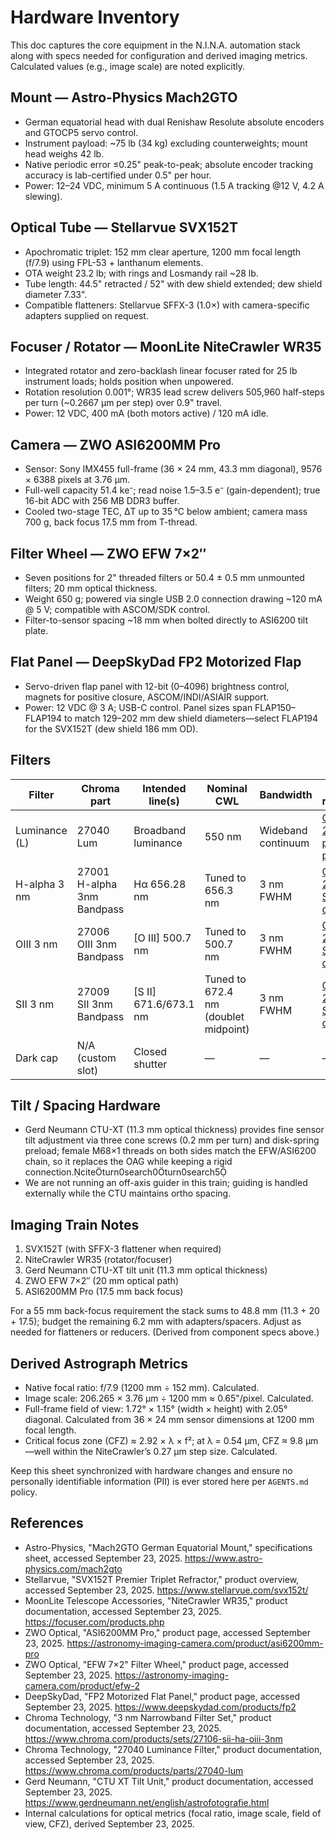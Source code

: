 # Hardware Inventory

This doc captures the core equipment in the N.I.N.A. automation stack along with specs needed for configuration and derived imaging metrics. Calculated values (e.g., image scale) are noted explicitly.

## Mount — Astro-Physics Mach2GTO
- German equatorial head with dual Renishaw Resolute absolute encoders and GTOCP5 servo control.
- Instrument payload: ~75 lb (34 kg) excluding counterweights; mount head weighs 42 lb.
- Native periodic error ≤0.25" peak-to-peak; absolute encoder tracking accuracy is lab-certified under 0.5" per hour.
- Power: 12–24 VDC, minimum 5 A continuous (1.5 A tracking @12 V, 4.2 A slewing).

## Optical Tube — Stellarvue SVX152T
- Apochromatic triplet: 152 mm clear aperture, 1200 mm focal length (f/7.9) using FPL-53 + lanthanum elements.
- OTA weight 23.2 lb; with rings and Losmandy rail ~28 lb.
- Tube length: 44.5" retracted / 52" with dew shield extended; dew shield diameter 7.33".
- Compatible flatteners: Stellarvue SFFX-3 (1.0×) with camera-specific adapters supplied on request.

## Focuser / Rotator — MoonLite NiteCrawler WR35
- Integrated rotator and zero-backlash linear focuser rated for 25 lb instrument loads; holds position when unpowered.
- Rotation resolution 0.001°; WR35 lead screw delivers 505,960 half-steps per turn (~0.2667 μm per step) over 0.9" travel.
- Power: 12 VDC, 400 mA (both motors active) / 120 mA idle.

## Camera — ZWO ASI6200MM Pro
- Sensor: Sony IMX455 full-frame (36 × 24 mm, 43.3 mm diagonal), 9576 × 6388 pixels at 3.76 μm.
- Full-well capacity 51.4 ke⁻; read noise 1.5–3.5 e⁻ (gain-dependent); true 16-bit ADC with 256 MB DDR3 buffer.
- Cooled two-stage TEC, ΔT up to 35 °C below ambient; camera mass 700 g, back focus 17.5 mm from T-thread.

## Filter Wheel — ZWO EFW 7×2″
- Seven positions for 2" threaded filters or 50.4 ± 0.5 mm unmounted filters; 20 mm optical thickness.
- Weight 650 g; powered via single USB 2.0 connection drawing ~120 mA @ 5 V; compatible with ASCOM/SDK control.
- Filter-to-sensor spacing ~18 mm when bolted directly to ASI6200 tilt plate.

## Flat Panel — DeepSkyDad FP2 Motorized Flap
- Servo-driven flap panel with 12-bit (0–4096) brightness control, magnets for positive closure, ASCOM/INDI/ASIAIR support.
- Power: 12 VDC @ 3 A; USB-C control. Panel sizes span FLAP150–FLAP194 to match 129–202 mm dew shield diameters—select FLAP194 for the SVX152T (dew shield 186 mm OD).

## Filters
| Filter | Chroma part | Intended line(s) | Nominal CWL | Bandwidth | Official resource | Notes |
|--------|-------------|------------------|--------------|-----------|-------------------|-------|
| Luminance (L) | 27040 Lum | Broadband luminance | 550 nm | Wideband continuum | [Chroma 27040 product page](https://www.chroma.com/products/parts/27040-lum) | Catalog Type: AS (Astronomy); used for L frames.citeturn14search0 |
| H-alpha 3 nm | 27001 H-alpha 3nm Bandpass | Hα 656.28 nm | Tuned to 656.3 nm | 3 nm FWHM | [Chroma 27106 SHO set overview](https://www.chroma.com/cn/products/sets/27106-sii-ha-oiii-3nm) | Part of the 3 nm SHO set; isolates the Hα emission doublet.citeturn13search3 |
| OIII 3 nm | 27006 OIII 3nm Bandpass | [O III] 500.7 nm | Tuned to 500.7 nm | 3 nm FWHM | [Chroma 27106 SHO set overview](https://www.chroma.com/cn/products/sets/27106-sii-ha-oiii-3nm) | Part of the 3 nm SHO set; targets the doubly ionized oxygen line.citeturn13search3 |
| SII 3 nm | 27009 SII 3nm Bandpass | [S II] 671.6/673.1 nm | Tuned to 672.4 nm (doublet midpoint) | 3 nm FWHM | [Chroma 27106 SHO set overview](https://www.chroma.com/cn/products/sets/27106-sii-ha-oiii-3nm) | Part of the 3 nm SHO set; captures the sulfur doublet.citeturn13search3 |
| Dark cap | N/A (custom slot) | Closed shutter | — | — | — | Plastic cap used for darks/bias frames; no optical glass. |

## Tilt / Spacing Hardware
- Gerd Neumann CTU-XT (11.3 mm optical thickness) provides fine sensor tilt adjustment via three cone screws (0.2 mm per turn) and disk-spring preload; female M68×1 threads on both sides match the EFW/ASI6200 chain, so it replaces the OAG while keeping a rigid connection.citeturn0search0turn0search5
- We are not running an off-axis guider in this train; guiding is handled externally while the CTU maintains ortho spacing.

## Imaging Train Notes
1. SVX152T (with SFFX-3 flattener when required)
2. NiteCrawler WR35 (rotator/focuser)
3. Gerd Neumann CTU-XT tilt unit (11.3 mm optical thickness)
4. ZWO EFW 7×2″ (20 mm optical path)
5. ASI6200MM Pro (17.5 mm back focus)

For a 55 mm back-focus requirement the stack sums to 48.8 mm (11.3 + 20 + 17.5); budget the remaining 6.2 mm with adapters/spacers. Adjust as needed for flatteners or reducers. (Derived from component specs above.)

## Derived Astrograph Metrics
- Native focal ratio: f/7.9 (1200 mm ÷ 152 mm). Calculated.
- Image scale: 206.265 × 3.76 μm ÷ 1200 mm ≈ 0.65"/pixel. Calculated.
- Full-frame field of view: 1.72° × 1.15° (width × height) with 2.05° diagonal. Calculated from 36 × 24 mm sensor dimensions at 1200 mm focal length.
- Critical focus zone (CFZ) ≈ 2.92 × λ × f²; at λ = 0.54 μm, CFZ ≈ 9.8 μm—well within the NiteCrawler’s 0.27 μm step size. Calculated.

Keep this sheet synchronized with hardware changes and ensure no personally identifiable information (PII) is ever stored here per `AGENTS.md` policy.

## References
- Astro-Physics, "Mach2GTO German Equatorial Mount," specifications sheet, accessed September 23, 2025. <https://www.astro-physics.com/mach2gto>
- Stellarvue, "SVX152T Premier Triplet Refractor," product overview, accessed September 23, 2025. <https://www.stellarvue.com/svx152t/>
- MoonLite Telescope Accessories, "NiteCrawler WR35," product documentation, accessed September 23, 2025. <https://focuser.com/products.php>
- ZWO Optical, "ASI6200MM Pro," product page, accessed September 23, 2025. <https://astronomy-imaging-camera.com/product/asi6200mm-pro>
- ZWO Optical, "EFW 7×2" Filter Wheel," product page, accessed September 23, 2025. <https://astronomy-imaging-camera.com/product/efw-2>
- DeepSkyDad, "FP2 Motorized Flat Panel," product page, accessed September 23, 2025. <https://www.deepskydad.com/products/fp2>
- Chroma Technology, "3 nm Narrowband Filter Set," product documentation, accessed September 23, 2025. <https://www.chroma.com/products/sets/27106-sii-ha-oiii-3nm>
- Chroma Technology, "27040 Luminance Filter," product documentation, accessed September 23, 2025. <https://www.chroma.com/products/parts/27040-lum>
- Gerd Neumann, "CTU XT Tilt Unit," product documentation, accessed September 23, 2025. <https://www.gerdneumann.net/english/astrofotografie.html>
- Internal calculations for optical metrics (focal ratio, image scale, field of view, CFZ), derived September 23, 2025.

